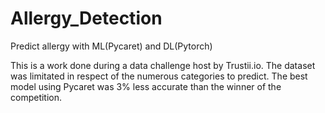 # Allergy_Detection
 Predict allergy with ML(Pycaret) and DL(Pytorch)

This is a work done during a data challenge host by Trustii.io. The dataset was limitated in respect of the numerous categories to predict. The best model using Pycaret was 3% less accurate than the winner of the competition.
